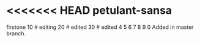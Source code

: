 <<<<<<< HEAD
petulant-sansa
==============

firstone
10 # editing
20 # edited
30 # edited
4
5
6
7
8
9
0 Added in master branch.
